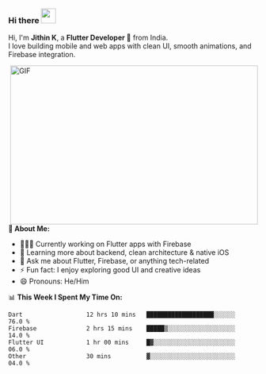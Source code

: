 ### Hi there <img src="https://emojis.slackmojis.com/emojis/images/1577305505/7373/hand_wave.gif?1577305505" width="30"/>

Hi, I'm **Jithin K**, a **Flutter Developer 🚀** from India.  
I love building mobile and web apps with clean UI, smooth animations, and Firebase integration.

<img align="right" alt="GIF" src="https://github.com/abhisheknaiidu/abhisheknaiidu/blob/master/code.gif?raw=true" width="500" height="320" />

**💬 About Me:**

- 👨🏽‍💻 Currently working on Flutter apps with Firebase
- 🌱 Learning more about backend, clean architecture & native iOS
- 💬 Ask me about Flutter, Firebase, or anything tech-related
- ⚡ Fun fact: I enjoy exploring good UI and creative ideas
- 😄 Pronouns: He/Him

📊 **This Week I Spent My Time On:**
<!--START_SECTION:waka-->
```text
Dart                  12 hrs 10 mins   ███████████████████░░░░░░   76.0 % 
Firebase              2 hrs 15 mins    █████▒░░░░░░░░░░░░░░░░░░░   14.0 % 
Flutter UI            1 hr 00 mins     █▓░░░░░░░░░░░░░░░░░░░░░░░   06.0 % 
Other                 30 mins          ▓░░░░░░░░░░░░░░░░░░░░░░░░   04.0 % 
